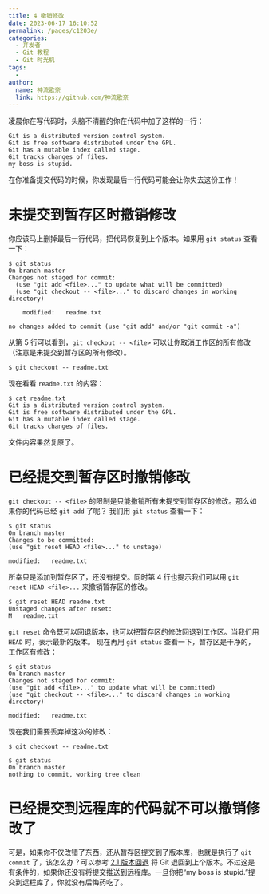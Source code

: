 ```yaml
---
title: 4 撤销修改
date: 2023-06-17 16:10:52
permalink: /pages/c1203e/
categories:
  - 开发者
  - Git 教程
  - Git 时光机
tags:
  - 
author: 
  name: 神流歌奈
  link: https://github.com/神流歌奈
---
```

凌晨你在写代码时，头脑不清醒的你在代码中加了这样的一行：
```
Git is a distributed version control system.
Git is free software distributed under the GPL.
Git has a mutable index called stage.
Git tracks changes of files.
my boss is stupid.
```
在你准备提交代码的时候，你发现最后一行代码可能会让你失去这份工作！
# 未提交到暂存区时撤销修改
你应该马上删掉最后一行代码，把代码恢复到上个版本。如果用 `git status` 查看一下：
```shell
$ git status
On branch master
Changes not staged for commit:
  (use "git add <file>..." to update what will be committed)
  (use "git checkout -- <file>..." to discard changes in working directory)

	modified:   readme.txt

no changes added to commit (use "git add" and/or "git commit -a")
```
从第 5 行可以看到，`git checkout -- <file>` 可以让你取消工作区的所有修改（注意是未提交到暂存区的所有修改）。
```shell
$ git checkout -- readme.txt
```
现在看看 `readme.txt` 的内容：
```
$ cat readme.txt
Git is a distributed version control system.
Git is free software distributed under the GPL.
Git has a mutable index called stage.
Git tracks changes of files.
```
文件内容果然复原了。
# 已经提交到暂存区时撤销修改
`git checkout -- <file>` 的限制是只能撤销所有未提交到暂存区的修改。那么如果你的代码已经 `git add` 了呢？
我们用 `git status` 查看一下：
```shell
$ git status
On branch master
Changes to be committed:
(use "git reset HEAD <file>..." to unstage)

modified:   readme.txt
```
所幸只是添加到暂存区了，还没有提交。同时第 4 行也提示我们可以用 `git reset HEAD <file>...` 来撤销暂存区的修改。
```shell
$ git reset HEAD readme.txt
Unstaged changes after reset:
M	readme.txt
```
`git reset` 命令既可以回退版本，也可以把暂存区的修改回退到工作区。当我们用 `HEAD` 时，表示最新的版本。
现在再用 `git status` 查看一下，暂存区是干净的，工作区有修改：
```shell
$ git status
On branch master
Changes not staged for commit:
(use "git add <file>..." to update what will be committed)
(use "git checkout -- <file>..." to discard changes in working directory)

modified:   readme.txt
```
现在我们需要丢弃掉这次的修改：
```shell
$ git checkout -- readme.txt

$ git status
On branch master
nothing to commit, working tree clean
```
# 已经提交到远程库的代码就不可以撤销修改了
可是，如果你不仅改错了东西，还从暂存区提交到了版本库，也就是执行了 `git commit` 了，该怎么办？可以参考 [2.1 版本回退](https://www.yuque.com/kana/fvwupr/mn3feitsw99o79bw) 将 Git 退回到上个版本。不过这是有条件的，如果你还没有将提交推送到远程库。一旦你把“my boss is stupid.”提交到远程库了，你就没有后悔药吃了。
